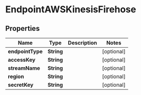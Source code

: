 

# EndpointAWSKinesisFirehose


## Properties

| Name | Type | Description | Notes |
|------------ | ------------- | ------------- | -------------|
|**endpointType** | **String** |  |  [optional] |
|**accessKey** | **String** |  |  [optional] |
|**streamName** | **String** |  |  [optional] |
|**region** | **String** |  |  [optional] |
|**secretKey** | **String** |  |  [optional] |



